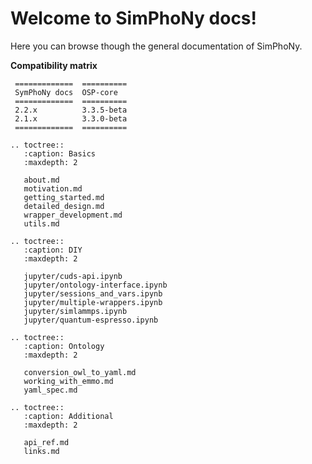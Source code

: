 # Welcome to SimPhoNy docs!
Here you can browse though the general documentation of SimPhoNy.

**Compatibility matrix**

```eval_rst
 =============  ==========
 SymPhoNy docs  OSP-core  
 =============  ==========
 2.2.x          3.3.5-beta
 2.1.x          3.3.0-beta
 =============  ==========
```

```eval_rst
.. toctree::
   :caption: Basics
   :maxdepth: 2

   about.md
   motivation.md
   getting_started.md
   detailed_design.md
   wrapper_development.md
   utils.md

.. toctree::
   :caption: DIY
   :maxdepth: 2

   jupyter/cuds-api.ipynb
   jupyter/ontology-interface.ipynb
   jupyter/sessions_and_vars.ipynb
   jupyter/multiple-wrappers.ipynb
   jupyter/simlammps.ipynb
   jupyter/quantum-espresso.ipynb

.. toctree::
   :caption: Ontology
   :maxdepth: 2

   conversion_owl_to_yaml.md
   working_with_emmo.md
   yaml_spec.md

.. toctree::
   :caption: Additional
   :maxdepth: 2

   api_ref.md
   links.md

```
